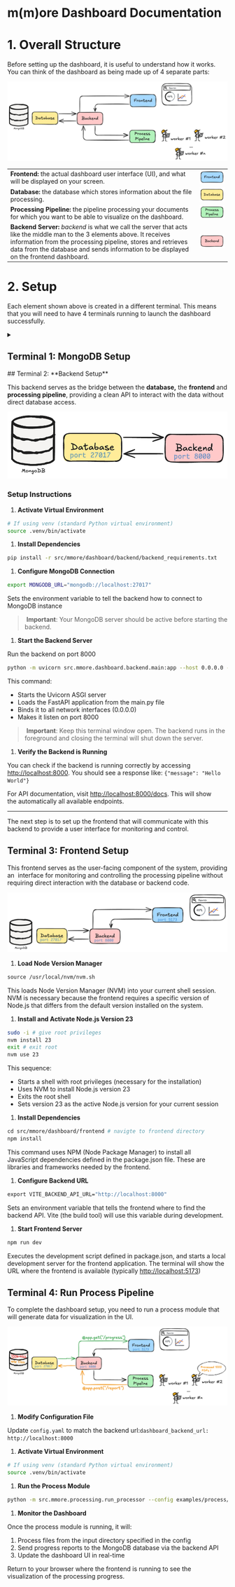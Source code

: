 # m(m)ore Dashboard Documentation

# 1. Overall Structure

Before setting up the dashboard, it is useful to understand how it works. You can think of the dashboard as being made up of 4 separate parts:

![image.png](doc_images/image.png)

|  |   |
|------------|---|
| **Frontend:** the actual dashboard user interface (UI), and what will be displayed on your screen. | ![Frontend](doc_images/image%201.png) |
| **Database:** the database which stores information about the file processing. | ![Database](doc_images/image%202.png) |
| **Processing Pipeline:** the pipeline processing your documents for which you want to be able to visualize on the dashboard. | ![Pipeline](doc_images/image%203.png) |
| **Backend Server:** *backend* is what we call the server that acts like the middle man to the 3 elements above. It receives information from the processing pipeline, stores and retrieves data from the database and sends information to be displayed on the frontend dashboard. | ![Backend](doc_images/image%204.png) |


# 2. Setup

Each element shown above is created in a different terminal. This means that you will need to have 4 terminals running to launch the dashboard successfully.

<details>
  <summary><h2>Terminal 1: MongoDB Setup</h2></summary>
Official documentation for MongoDB setup can be found [here](https://www.mongodb.com/docs/manual/tutorial/install-mongodb-on-ubuntu/) (Ubuntu 22.04 Jammy release). 

![image.png](doc_images/image%205.png)

> **Note:** These steps must be repeated each time you submit a new runai job. 

### Manual Setup Instructions

1. **Install required tools**

```bash
sudo apt-get install gnupg curl
```

- `gnupg`: Encryption tool for secure communication and data storage
- `curl`: Command-line tool for transferring data with URLs

1. **Add MongoDB's GPG Key**

```bash
curl -fsSL https://www.mongodb.org/static/pgp/server-8.0.asc | \
   sudo gpg -o /usr/share/keyrings/mongodb-server-8.0.gpg \
   --dearmor
```

This command:

- Downloads MongoDB's digital signature key
- Converts it to binary format
- Stores it in the system's keyring for package verification

1. **Add MongoDB Repository**

```bash
echo "deb [ arch=amd64,arm64 signed-by=/usr/share/keyrings/mongodb-server-8.0.gpg ] https://repo.mongodb.org/apt/ubuntu jammy/mongodb-org/8.0 multiverse" | sudo tee /etc/apt/sources.list.d/mongodb-org-8.0.list
```

This adds the official MongoDB repository to your package sources, specifically for Ubuntu 22.04 (Jammy).

1. **Install MongoDB**

```bash
sudo apt-get update
sudo apt-get install -y mongodb-org
sudo apt-get install -y mongodb-org=8.0.5 mongodb-org-database=8.0.5 mongodb-org-server=8.0.5 mongodb-mongosh mongodb-org-mongos=8.0.5 mongodb-org-tools=8.0.5
```

> **Note**: You will be prompted to select your time zone during installation. If you are in Lausanne, enter '8' for Europe and then '63' for the timezone.

1. **Create Data Directory**

```bash
mkdir -p ~/mongodb
```

Creates a directory in root folder to store MongoDB data files. 

> **Important**: This directory and all data will be deleted when the job terminates as the home directory is not persistent storage. 

1. **Start the MongoDB Server**

```bash
mongod --bind_ip_all --dbpath ~/mongodb
```

This starts MongoDB with the following configuration:

- `--bind_ip_all` : Accepts connections from any IP address
- `--dbpath ~/mongodb` : Specifies where MongoDB should store its data files

In your current terminal you should see MongoDB logs and messages appearing. This means that your terminal is successfully running the MongoDB server in your terminal. 

> **Important**: : Keep this terminal window open. MongoDB runs in the foreground and closing the terminal will shut down the server. The server listens on port 27017 by default.

1. **Shutting down MongoDB**

To stop the MongoDB server, press `Ctrl + C` in the terminal where it's running. This initiates a clean shutdown.

### Automated Setup Script

For convenience, you can save the following bash script in your project directory and make it executable:

```bash
#!/bin/bash
# MongoDB startup script

# Install MongoDB if not already installed
which mongod > /dev/null # put the output into nothing 
if [ $? -ne 0 ]; then #If the exit status of the previous command is not 0
  echo "Installing MongoDB..."
  sudo apt-get update
  sudo apt-get install -y gnupg curl
  curl -fsSL https://www.mongodb.org/static/pgp/server-8.0.asc | \
    sudo gpg -o /usr/share/keyrings/mongodb-server-8.0.gpg \
    --dearmor
  echo "deb [ arch=amd64,arm64 signed-by=/usr/share/keyrings/mongodb-server-8.0.gpg ] https://repo.mongodb.org/apt/ubuntu jammy/mongodb-org/8.0 multiverse" | sudo tee /etc/apt/sources.list.d/mongodb-org-8.0.list
  sudo apt-get update
  sudo apt-get install -y mongodb-org
  sudo apt-get install -y mongodb-org=8.0.5 mongodb-org-database=8.0.5 mongodb-org-server=8.0.5 mongodb-mongosh mongodb-org-mongos=8.0.5 mongodb-org-tools=8.0.5
fi

# Create MongoDB data directory if it doesn't exist
mkdir -p ~/mongodb

# Start MongoDB
echo "Starting MongoDB..."
mongod --bind_ip_all --dbpath ~/mongodb
```

To use this script:

1. Save it as `start_mongodb.sh` in your project directory
2. Make it executable: `chmod +x start_mongodb.sh`
3. Run it each time you need MongoDB: `./start_mongodb.sh`

This script automatically checks if MongoDB is installed, installs it if needed, and starts the server.
</details>
## Terminal 2: **Backend Setup**

This backend serves as the bridge between the **database,** the **frontend** and **processing pipeline**, providing a clean API to interact with the data without direct database access.

![image.png](doc_images/image%206.png)

### Setup Instructions

1. **Activate Virtual Environment** 

```bash
# If using venv (standard Python virtual environment)
source .venv/bin/activate
```

1. **Install Dependencies**

```bash
pip install -r src/mmore/dashboard/backend/backend_requirements.txt
```

1. **Configure MongoDB Connection**

```bash
export MONGODB_URL="mongodb://localhost:27017"
```

Sets the environment variable to tell the backend how to connect to MongoDB instance

> **Important**: Your MongoDB server should be active before starting the backend.

1. **Start the Backend Server**

Run the backend on port 8000

```bash
python -m uvicorn src.mmore.dashboard.backend.main:app --host 0.0.0.0 --port 8000
```

This command:

- Starts the Uvicorn ASGI server
- Loads the FastAPI application from the main.py file
- Binds it to all network interfaces (0.0.0.0)
- Makes it listen on port 8000

> **Important**: Keep this terminal window open. The backend runs in the foreground and closing the terminal will shut down the server.

1. **Verify the Backend is Running**

You can check if the backend is running correctly by accessing [http://localhost:8000](http://localhost:8000). You should see a response like: `{"message": "Hello World"}`

For API documentation, visit [http://localhost:8000/docs](http://localhost:8000/docs). This will show the automatically all available endpoints.

---

The next step is to set up the frontend that will communicate with this backend to provide a user interface for monitoring and control.

## **Terminal 3: Frontend Setup**

This frontend serves as the user-facing component of the system, providing an  interface for monitoring and controlling the processing pipeline without requiring direct interaction with the database or backend code.

![image.png](doc_images/image%207.png)

1. **Load Node Version Manager**

```bash
source /usr/local/nvm/nvm.sh
```

This loads Node Version Manager (NVM) into your current shell session. NVM is necessary because the frontend requires a specific version of Node.js that differs from the default version installed on the system.

1. **Install and Activate Node.js Version 23** 

```bash
sudo -i # give root privileges 
nvm install 23
exit # exit root 
nvm use 23
```

This sequence:

- Starts a shell with root privileges (necessary for the installation)
- Uses NVM to install Node.js version 23
- Exits the root shell
- Sets version 23 as the active Node.js version for your current session
1. **Install Dependencies**

```bash
cd src/mmore/dashboard/frontend # navigte to frontend directory
npm install
```

This command uses NPM (Node Package Manager) to install all JavaScript dependencies defined in the package.json file. These are libraries and frameworks needed by the frontend.

1. **Configure Backend URL** 

```bash
export VITE_BACKEND_API_URL="http://localhost:8000"
```

Sets an environment variable that tells the frontend where to find the backend API. Vite (the build tool) will use this variable during development.

1. **Start Frontend Server**

```bash
npm run dev
```

Executes the development script defined in package.json, and starts a local development server for the frontend application. The terminal will show the URL where the frontend is available (typically [http://localhost:5173](http://localhost:5173/))

## Terminal 4: Run Process Pipeline

To complete the dashboard setup, you need to run a process module that will generate data for visualization in the UI. 

![image.png](doc_images/image%208.png)

1. **Modify Configuration File**

Update `config.yaml` to match the backend url:`dashboard_backend_url: http://localhost:8000` 

1. **Activate Virtual Environment** 

```bash
# If using venv (standard Python virtual environment)
source .venv/bin/activate
```

1. **Run the Process Module**

```bash
python -m src.mmore.processing.run_processor --config examples/process/config.yaml
```

1. **Monitor the Dashboard**

Once the process module is running, it will:
1. Process files from the input directory specified in the config
2. Send progress reports to the MongoDB database via the backend API
3. Update the dashboard UI in real-time

Return to your browser where the frontend is running to see the visualization of the processing progress.

###